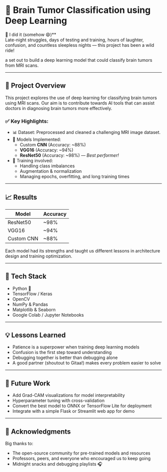 # 🧠 Brain Tumor Classification using Deep Learning

🎉 I  did it (somehow 😄)**  
Late-night struggles, days of testing and training, hours of laughter, confusion, and countless sleepless nights — this project has been a wild ride!

a  set out to build a deep learning model that could classify brain tumors from MRI scans.

---

## 🚀 Project Overview

This project explores the use of deep learning for classifying brain tumors using MRI scans. Our aim is to contribute towards AI tools that can assist doctors in diagnosing brain tumors more effectively.

### ✅ Key Highlights:
- 📊 Dataset: Preprocessed and cleaned a challenging MRI image dataset.
- 🧠 Models Implemented:
  - Custom **CNN** (Accuracy: ~88%)
  - **VGG16** (Accuracy: ~94%)
  - **ResNet50** (Accuracy: ~98%) — *Best performer!*
- 🔄 Training involved:
  - Handling class imbalances
  - Augmentation & normalization
  - Managing epochs, overfitting, and long training times

---

## 📈 Results

| Model     | Accuracy |
|-----------|----------|
| ResNet50  | ~98%     |
| VGG16     | ~94%     |
| Custom CNN| ~88%     |

Each model had its strengths and taught us different lessons in architecture design and training optimization.

---

## 🧪 Tech Stack

- Python 🐍
- TensorFlow / Keras
- OpenCV
- NumPy & Pandas
- Matplotlib & Seaborn
- Google Colab / Jupyter Notebooks

---

## 💡 Lessons Learned

- Patience is a superpower when training deep learning models
- Confusion is the first step toward understanding
- Debugging together is better than debugging alone
- A good partner (shoutout to Gitaa!) makes every problem easier to solve

---

## 🏁 Future Work

- Add Grad-CAM visualizations for model interpretability
- Hyperparameter tuning with cross-validation
- Convert the best model to ONNX or TensorFlow Lite for deployment
- Integrate with a simple Flask or Streamlit web app for demo

---

## 🙌 Acknowledgments

Big thanks to:
- The open-source community for pre-trained models and resources
- Professors, peers, and everyone who encouraged us to keep going
- Midnight snacks and debugging playlists 🎧



